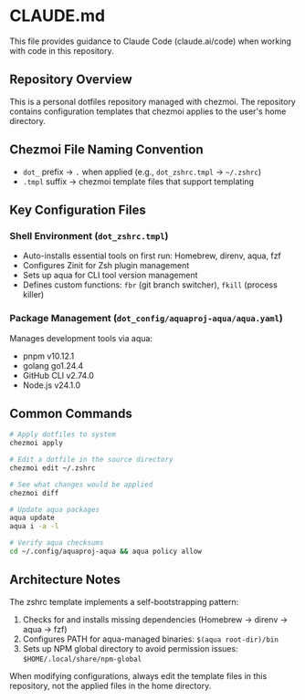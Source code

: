 # CLAUDE.md

This file provides guidance to Claude Code (claude.ai/code) when working with code in this repository.

## Repository Overview

This is a personal dotfiles repository managed with chezmoi. The repository contains configuration templates that chezmoi applies to the user's home directory.

## Chezmoi File Naming Convention

- `dot_` prefix → `.` when applied (e.g., `dot_zshrc.tmpl` → `~/.zshrc`)
- `.tmpl` suffix → chezmoi template files that support templating

## Key Configuration Files

### Shell Environment (`dot_zshrc.tmpl`)
- Auto-installs essential tools on first run: Homebrew, direnv, aqua, fzf
- Configures Zinit for Zsh plugin management
- Sets up aqua for CLI tool version management
- Defines custom functions: `fbr` (git branch switcher), `fkill` (process killer)

### Package Management (`dot_config/aquaproj-aqua/aqua.yaml`)
Manages development tools via aqua:
- pnpm v10.12.1
- golang go1.24.4
- GitHub CLI v2.74.0
- Node.js v24.1.0

## Common Commands

```bash
# Apply dotfiles to system
chezmoi apply

# Edit a dotfile in the source directory
chezmoi edit ~/.zshrc

# See what changes would be applied
chezmoi diff

# Update aqua packages
aqua update
aqua i -a -l

# Verify aqua checksums
cd ~/.config/aquaproj-aqua && aqua policy allow
```

## Architecture Notes

The zshrc template implements a self-bootstrapping pattern:
1. Checks for and installs missing dependencies (Homebrew → direnv → aqua → fzf)
2. Configures PATH for aqua-managed binaries: `$(aqua root-dir)/bin`
3. Sets up NPM global directory to avoid permission issues: `$HOME/.local/share/npm-global`

When modifying configurations, always edit the template files in this repository, not the applied files in the home directory.
